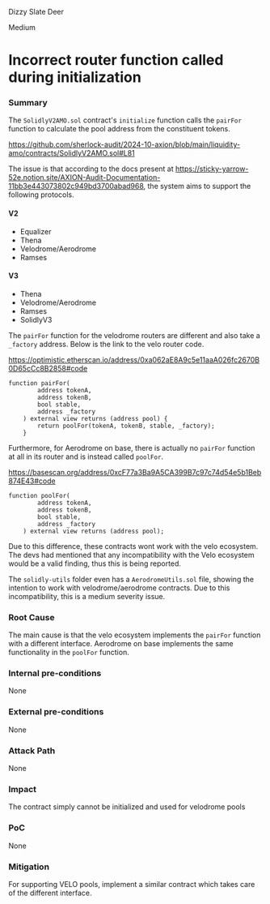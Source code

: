 Dizzy Slate Deer

Medium

# Incorrect router function called during initialization

### Summary

The `SolidlyV2AMO.sol` contract's `initialize` function calls the `pairFor` function to calculate the pool address from the constituent tokens.

https://github.com/sherlock-audit/2024-10-axion/blob/main/liquidity-amo/contracts/SolidlyV2AMO.sol#L81

The issue is that according to the docs present at https://sticky-yarrow-52e.notion.site/AXION-Audit-Documentation-11bb3e443073802c949bd3700abad968, the system aims to support the following protocols.

#### V2

-   Equalizer
-   Thena
-   Velodrome/Aerodrome
-   Ramses

#### V3

-   Thena
-   Velodrome/Aerodrome
-   Ramses
-   SolidlyV3

The `pairFor` function for the velodrome routers are different and also take a `_factory` address. Below is the link to the velo router code.

https://optimistic.etherscan.io/address/0xa062aE8A9c5e11aaA026fc2670B0D65cCc8B2858#code

```solidity
function pairFor(
        address tokenA,
        address tokenB,
        bool stable,
        address _factory
    ) external view returns (address pool) {
        return poolFor(tokenA, tokenB, stable, _factory);
    }
```

Furthermore, for Aerodrome on base, there is actually no `pairFor` function at all in its router and is instead called `poolFor`.

https://basescan.org/address/0xcF77a3Ba9A5CA399B7c97c74d54e5b1Beb874E43#code

```solidity
function poolFor(
        address tokenA,
        address tokenB,
        bool stable,
        address _factory
    ) external view returns (address pool);
```

Due to this difference, these contracts wont work with the velo ecosystem. The devs had mentioned that any incompatibility with the Velo ecosystem would be a valid finding, thus this is being reported.

The `solidly-utils` folder even has a `AerodromeUtils.sol` file, showing the intention to work with velodrome/aerodrome contracts. Due to this incompatibility, this is a medium severity issue.

### Root Cause

The main cause is that the velo ecosystem implements the `pairFor` function with a different interface. Aerodrome on base implements the same functionality in the `poolFor` function.

### Internal pre-conditions

None

### External pre-conditions

None

### Attack Path

None

### Impact

The contract simply cannot be initialized and used for velodrome pools

### PoC

None

### Mitigation

For supporting VELO pools, implement a similar contract which takes care of the different interface.
